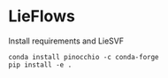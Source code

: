 # LieFlows

Install requirements and LieSVF

```
conda install pinocchio -c conda-forge
pip install -e .
```